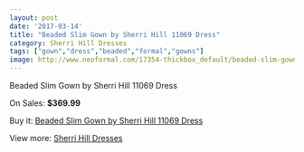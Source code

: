 ```yaml
---
layout: post
date: '2017-03-14'
title: "Beaded Slim Gown by Sherri Hill 11069 Dress"
category: Sherri Hill Dresses
tags: ["gown","dress","beaded","formal","gowns"]
image: http://www.neoformal.com/17354-thickbox_default/beaded-slim-gown-by-sherri-hill-11069-dress.jpg
---
```

Beaded Slim Gown by Sherri Hill 11069 Dress

On Sales: **$369.99**
<a href="https://www.neoformal.com/en/sherri-hill-dresses-2014/5697-beaded-slim-gown-by-sherri-hill-11069-dress.html"><amp-img layout="responsive" width="600" height="600" src="//www.neoformal.com/17354-thickbox_default/beaded-slim-gown-by-sherri-hill-11069-dress.jpg" alt="Beaded Slim Gown by Sherri Hill 11069 Dress 0" /></a>
<a href="https://www.neoformal.com/en/sherri-hill-dresses-2014/5697-beaded-slim-gown-by-sherri-hill-11069-dress.html"><amp-img layout="responsive" width="600" height="600" src="//www.neoformal.com/17355-thickbox_default/beaded-slim-gown-by-sherri-hill-11069-dress.jpg" alt="Beaded Slim Gown by Sherri Hill 11069 Dress 1" /></a>
<a href="https://www.neoformal.com/en/sherri-hill-dresses-2014/5697-beaded-slim-gown-by-sherri-hill-11069-dress.html"><amp-img layout="responsive" width="600" height="600" src="//www.neoformal.com/17356-thickbox_default/beaded-slim-gown-by-sherri-hill-11069-dress.jpg" alt="Beaded Slim Gown by Sherri Hill 11069 Dress 2" /></a>
<a href="https://www.neoformal.com/en/sherri-hill-dresses-2014/5697-beaded-slim-gown-by-sherri-hill-11069-dress.html"><amp-img layout="responsive" width="600" height="600" src="//www.neoformal.com/17357-thickbox_default/beaded-slim-gown-by-sherri-hill-11069-dress.jpg" alt="Beaded Slim Gown by Sherri Hill 11069 Dress 3" /></a>
<a href="https://www.neoformal.com/en/sherri-hill-dresses-2014/5697-beaded-slim-gown-by-sherri-hill-11069-dress.html"><amp-img layout="responsive" width="600" height="600" src="//www.neoformal.com/17358-thickbox_default/beaded-slim-gown-by-sherri-hill-11069-dress.jpg" alt="Beaded Slim Gown by Sherri Hill 11069 Dress 4" /></a>
<a href="https://www.neoformal.com/en/sherri-hill-dresses-2014/5697-beaded-slim-gown-by-sherri-hill-11069-dress.html"><amp-img layout="responsive" width="600" height="600" src="//www.neoformal.com/17359-thickbox_default/beaded-slim-gown-by-sherri-hill-11069-dress.jpg" alt="Beaded Slim Gown by Sherri Hill 11069 Dress 5" /></a>
<a href="https://www.neoformal.com/en/sherri-hill-dresses-2014/5697-beaded-slim-gown-by-sherri-hill-11069-dress.html"><amp-img layout="responsive" width="600" height="600" src="//www.neoformal.com/17360-thickbox_default/beaded-slim-gown-by-sherri-hill-11069-dress.jpg" alt="Beaded Slim Gown by Sherri Hill 11069 Dress 6" /></a>
<a href="https://www.neoformal.com/en/sherri-hill-dresses-2014/5697-beaded-slim-gown-by-sherri-hill-11069-dress.html"><amp-img layout="responsive" width="600" height="600" src="//www.neoformal.com/17361-thickbox_default/beaded-slim-gown-by-sherri-hill-11069-dress.jpg" alt="Beaded Slim Gown by Sherri Hill 11069 Dress 7" /></a>
<a href="https://www.neoformal.com/en/sherri-hill-dresses-2014/5697-beaded-slim-gown-by-sherri-hill-11069-dress.html"><amp-img layout="responsive" width="600" height="600" src="//www.neoformal.com/17362-thickbox_default/beaded-slim-gown-by-sherri-hill-11069-dress.jpg" alt="Beaded Slim Gown by Sherri Hill 11069 Dress 8" /></a>
<a href="https://www.neoformal.com/en/sherri-hill-dresses-2014/5697-beaded-slim-gown-by-sherri-hill-11069-dress.html"><amp-img layout="responsive" width="600" height="600" src="//www.neoformal.com/17363-thickbox_default/beaded-slim-gown-by-sherri-hill-11069-dress.jpg" alt="Beaded Slim Gown by Sherri Hill 11069 Dress 9" /></a>
<a href="https://www.neoformal.com/en/sherri-hill-dresses-2014/5697-beaded-slim-gown-by-sherri-hill-11069-dress.html"><amp-img layout="responsive" width="600" height="600" src="//www.neoformal.com/17364-thickbox_default/beaded-slim-gown-by-sherri-hill-11069-dress.jpg" alt="Beaded Slim Gown by Sherri Hill 11069 Dress 10" /></a>
<a href="https://www.neoformal.com/en/sherri-hill-dresses-2014/5697-beaded-slim-gown-by-sherri-hill-11069-dress.html"><amp-img layout="responsive" width="600" height="600" src="//www.neoformal.com/17365-thickbox_default/beaded-slim-gown-by-sherri-hill-11069-dress.jpg" alt="Beaded Slim Gown by Sherri Hill 11069 Dress 11" /></a>
<a href="https://www.neoformal.com/en/sherri-hill-dresses-2014/5697-beaded-slim-gown-by-sherri-hill-11069-dress.html"><amp-img layout="responsive" width="600" height="600" src="//www.neoformal.com/17366-thickbox_default/beaded-slim-gown-by-sherri-hill-11069-dress.jpg" alt="Beaded Slim Gown by Sherri Hill 11069 Dress 12" /></a>

Buy it: [Beaded Slim Gown by Sherri Hill 11069 Dress](https://www.neoformal.com/en/sherri-hill-dresses-2014/5697-beaded-slim-gown-by-sherri-hill-11069-dress.html "Beaded Slim Gown by Sherri Hill 11069 Dress")

View more: [Sherri Hill Dresses](https://www.neoformal.com/en/73-sherri-hill-dresses-2014 "Sherri Hill Dresses")